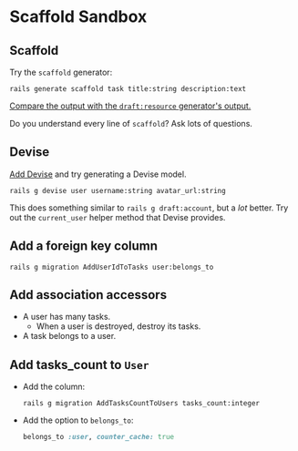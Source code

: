 # Scaffold Sandbox

## Scaffold

Try the `scaffold` generator:

```
rails generate scaffold task title:string description:text
```

[Compare the output with the `draft:resource` generator's output.](https://github.com/raghubetina/movie-resource/pull/1/files)

Do you understand every line of `scaffold`? Ask lots of questions.

## Devise

[Add Devise](https://chapters.firstdraft.com/chapters/880) and try generating a Devise model.

```
rails g devise user username:string avatar_url:string
```

This does something similar to `rails g draft:account`, but a _lot_ better. Try out the `current_user` helper method that Devise provides.

## Add a foreign key column

```
rails g migration AddUserIdToTasks user:belongs_to
```

## Add association accessors

- A user has many tasks.
    - When a user is destroyed, destroy its tasks.
- A task belongs to a user.

## Add tasks_count to `User`

- Add the column:

    ```
    rails g migration AddTasksCountToUsers tasks_count:integer
    ```
- Add the option to `belongs_to`:

    ```ruby
    belongs_to :user, counter_cache: true
    ```



